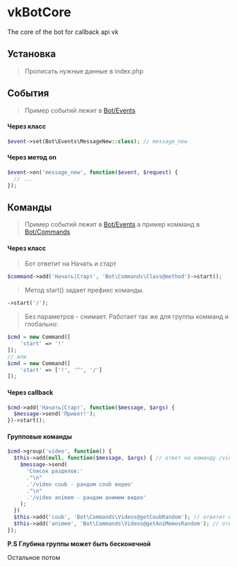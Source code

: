 # vkBotCore
The core of the bot for callback api vk

## Установка
> Прописать нужные данные в index.php

## События
> Пример событий лежит в [Bot/Events](https://github.com/Laravelka/vkBotCore/blob/master/Bot/Events/)

#### Через класс
```php
$event->set(Bot\Events\MessageNew::class); // message_new
```
#### Через метод on
```php
$event->on('message_new', function($event, $request) {
  // ...
});
```

## Команды

> Пример событий лежит в [Bot/Events](https://github.com/Laravelka/vkBotCore/blob/master/Bot/Events/) а пример комманд в [Bot/Commands](https://github.com/Laravelka/vkBotCore/blob/master/Bot/Commands/)

#### Через класс
> Бот ответит на Начать и старт

```php
$command->add('Начать|Старт', 'Bot\Commands\Class@method')->start(); 
```

> Метод start() задает префикс команды.

```php
->start('/');
```
> Без параметров - снимает.
> Работает так же для группы комманд и глобально:

```php
$cmd = new Command([
	'start' => '!'
]);
// или
$cmd = new Command([
	'start' => ['!', '^', '/']
]);
```

#### Через callback
```php
$cmd->add('Начать|Старт', function($message, $args) {
  $message->send('Привет!');
})->start();
```

#### Групповые команды
```php
$cmd->group('video', function() {
  $this->add(null, function($message, $args) { // ответ на команду /video
    $message->send(
      'Список разделов:'
      ."\n"
      .'/video coub - рандом coub видео'
      ."\n"
      .'/video animem - рандом анимем видео'
    );
  })
  $this->add('coub', 'Bot\Commands\Videos@getCoubRandom'); // ответит на /video coub
  $this->add('animem', 'Bot\Commands\Videos@getAniMemesRandom'); // ответит на /video animem
});
```

**P.S Глубина группы может быть бесконечной**

Остальное потом
